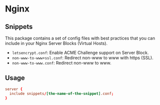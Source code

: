 # Nginx

## Snippets

This package contains a set of config files with best practices that you can include in your Nginx Server Blocks (Virtual Hosts).

- `letsencrypt.conf`: Enable ACME Challenge support on Server Block.
- `non-www-to-www+ssl.conf`: Redirect non-www to www with https (SSL).
- `non-www-to-www.conf`: Redirect non-www to www.

## Usage

```conf
server {
  include snippets/[the-name-of-the-snippet].conf;
}
